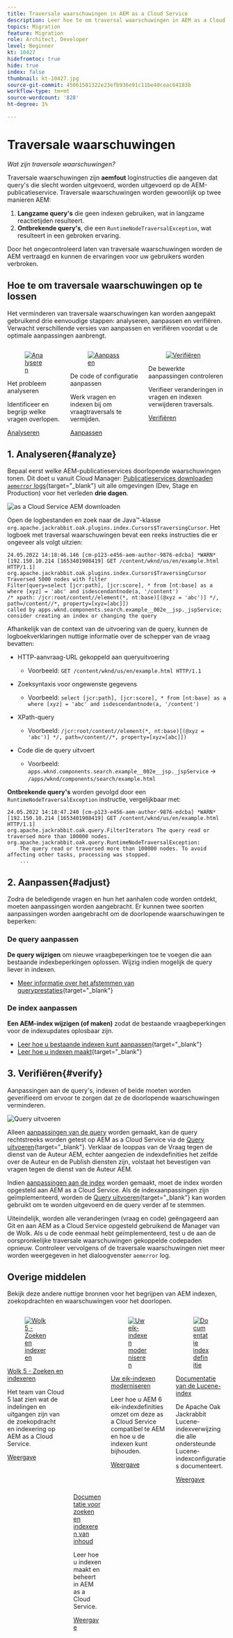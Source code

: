 ```yaml
---
title: Traversale waarschuwingen in AEM as a Cloud Service
description: Leer hoe te om traversal waarschuwingen in AEM as a Cloud Service te verlichten.
topics: Migration
feature: Migration
role: Architect, Developer
level: Beginner
kt: 10427
hidefromtoc: true
hide: true
index: false
thumbnail: kt-10427.jpg
source-git-commit: 45061581322e23efb936e91c11be48ceac64183b
workflow-type: tm+mt
source-wordcount: '828'
ht-degree: 1%

---
```



# Traversale waarschuwingen

_Wat zijn traversale waarschuwingen?_

Traversale waarschuwingen zijn __aemfout__ loginstructies die aangeven dat query&#39;s die slecht worden uitgevoerd, worden uitgevoerd op de AEM-publicatieservice. Traversale waarschuwingen worden gewoonlijk op twee manieren AEM:

1. __Langzame query&#39;s__ die geen indexen gebruiken, wat in langzame reactietijden resulteert.
1. __Ontbrekende query&#39;s__, die een `RuntimeNodeTraversalException`, wat resulteert in een gebroken ervaring.

Door het ongecontroleerd laten van traversale waarschuwingen worden de AEM vertraagd en kunnen de ervaringen voor uw gebruikers worden verbroken.

## Hoe te om traversale waarschuwingen op te lossen

Het verminderen van traversale waarschuwingen kan worden aangepakt gebruikend drie eenvoudige stappen: analyseren, aanpassen en verifiëren. Verwacht verschillende versies van aanpassen en verifiëren voordat u de optimale aanpassingen aanbrengt.

<div class="columns is-multiline">

<!-- Analyze -->
<div class="column is-half-tablet is-half-desktop is-one-third-widescreen" aria-label="Analyze" tabindex="0">
   <div class="x-card">
       <div class="card-image">
           <figure class="image is-16by9">
               <a href="#analyze" title="Analyseren" tabindex="-1">
                   <img class="is-bordered-r-small" src="./assets/traversals/1-analyze.png" alt="Analyseren">
               </a>
           </figure>
       </div>
       <div class="card-content is-padded-small">
           <div class="content">
                <p class="headline is-size-5 has-text-weight-bold">Het probleem analyseren</p>
               <p class="is-size-6">Identificeer en begrijp welke vragen overlopen.</p>
               <a href="#analyze" class="spectrum-Button spectrum-Button--outline spectrum-Button--primary spectrum-Button--sizeM">
                   <span class="spectrum-Button-label has-no-wrap has-text-weight-bold">Analyseren</span>
               </a>
           </div>
       </div>
   </div>
</div>

<!-- Adjust -->
<div class="column is-half-tablet is-half-desktop is-one-third-widescreen" aria-label="Adjust" tabindex="0">
   <div class="x-card">
       <div class="card-image">
           <figure class="image is-16by9">
               <a href="#adjust" title="Aanpassen" tabindex="-1">
                   <img class="is-bordered-r-small" src="./assets/traversals/2-adjust.png" alt="Aanpassen">
               </a>
           </figure>
       </div>
       <div class="card-content is-padded-small">
           <div class="content">
                <p class="headline is-size-5 has-text-weight-bold">De code of configuratie aanpassen</p>
               <p class="is-size-6">Werk vragen en indexen bij om vraagtraversals te vermijden.</p>
               <a href="#adjust" class="spectrum-Button spectrum-Button--outline spectrum-Button--primary spectrum-Button--sizeM">
                   <span class="spectrum-Button-label has-no-wrap has-text-weight-bold">Aanpassen</span>
               </a>
           </div>
       </div>
   </div>
</div>

<!-- Verify -->
<div class="column is-half-tablet is-half-desktop is-one-third-widescreen" aria-label="Verify" tabindex="0">
   <div class="x-card">
       <div class="card-image">
           <figure class="image is-16by9">
               <a href="#verify" title="Verifiëren" tabindex="-1">
                   <img class="is-bordered-r-small" src="./assets/traversals/3-verify.png" alt="Verifiëren">
               </a>
           </figure>
       </div>
       <div class="card-content is-padded-small">
           <div class="content">
                <p class="headline is-size-5 has-text-weight-bold">De bewerkte aanpassingen controleren</p>                       
               <p class="is-size-6">Verifieer veranderingen in vragen en indexen verwijderen traversals.</p>
               <a href="#verify" class="spectrum-Button spectrum-Button--outline spectrum-Button--primary spectrum-Button--sizeM">
                   <span class="spectrum-Button-label has-no-wrap has-text-weight-bold">Verifiëren</span>
               </a>
           </div>
       </div>
   </div>
</div>

</div>

## 1. Analyseren{#analyze}

Bepaal eerst welke AEM-publicatieservices doorlopende waarschuwingen tonen. Dit doet u vanuit Cloud Manager: [Publicatieservices downloaden `aemerror` logs](https://experienceleague.adobe.com/docs/experience-manager-learn/cloud-service/debugging/debugging-aem-as-a-cloud-service/logs.html#cloud-manager){target=&quot;_blank&quot;} uit alle omgevingen (Dev, Stage en Production) voor het verleden __drie dagen__.

![as a Cloud Service AEM downloaden](./assets/traversals/download-logs.jpg)

Open de logbestanden en zoek naar de Java™-klasse `org.apache.jackrabbit.oak.plugins.index.Cursors$TraversingCursor`. Het logboek met traversal waarschuwingen bevat een reeks instructies die er ongeveer als volgt uitzien:

```log
24.05.2022 14:18:46.146 [cm-p123-e456-aem-author-9876-edcba] *WARN* [192.150.10.214 [1653401908419] GET /content/wknd/us/en/example.html HTTP/1.1] 
org.apache.jackrabbit.oak.plugins.index.Cursors$TraversingCursor Traversed 5000 nodes with filter 
Filter(query=select [jcr:path], [jcr:score], * from [nt:base] as a where [xyz] = 'abc' and isdescendantnode(a, '/content') 
/* xpath: /jcr:root/content//element(*, nt:base)[(@xyz = 'abc')] */, path=/content//*, property=[xyz=[abc]]) 
called by apps.wknd.components.search.example__002e__jsp._jspService; 
consider creating an index or changing the query
```

Afhankelijk van de context van de uitvoering van de query, kunnen de logboekverklaringen nuttige informatie over de schepper van de vraag bevatten:

+ HTTP-aanvraag-URL gekoppeld aan queryuitvoering

   + Voorbeeld: `GET /content/wknd/us/en/example.html HTTP/1.1`

+ Zoeksyntaxis voor ongewenste gegevens

   + Voorbeeld: `select [jcr:path], [jcr:score], * from [nt:base] as a where [xyz] = 'abc' and isdescendantnode(a, '/content')`

+ XPath-query

   + Voorbeeld: `/jcr:root/content//element(*, nt:base)[(@xyz = 'abc')] */, path=/content//*, property=[xyz=[abc]])`

+ Code die de query uitvoert

   + Voorbeeld:  `apps.wknd.components.search.example__002e__jsp._jspService` → `/apps/wknd/components/search/example.html`

__Ontbrekende query&#39;s__ worden gevolgd door een `RuntimeNodeTraversalException` instructie, vergelijkbaar met:

```log
24.05.2022 14:18:47.240 [cm-p123-e456-aem-author-9876-edcba] *WARN* [192.150.10.214 [1653401908419] GET /content/wknd/us/en/example.html HTTP/1.1] 
org.apache.jackrabbit.oak.query.FilterIterators The query read or traversed more than 100000 nodes.
org.apache.jackrabbit.oak.query.RuntimeNodeTraversalException: 
    The query read or traversed more than 100000 nodes. To avoid affecting other tasks, processing was stopped.
    ...
```

## 2. Aanpassen{#adjust}

Zodra de beledigende vragen en hun het aanhalen code worden ontdekt, moeten aanpassingen worden aangebracht. Er kunnen twee soorten aanpassingen worden aangebracht om de doorlopende waarschuwingen te beperken:

### De query aanpassen

__De query wijzigen__ om nieuwe vraagbeperkingen toe te voegen die aan bestaande indexbeperkingen oplossen. Wijzig indien mogelijk de query liever in indexen.

+ [Meer informatie over het afstemmen van queryprestaties](https://experienceleague.adobe.com/docs/experience-manager-65/developing/bestpractices/troubleshooting-slow-queries.html#query-performance-tuning){target=&quot;_blank&quot;}

### De index aanpassen

__Een AEM-index wijzigen (of maken)__ zodat de bestaande vraagbeperkingen voor de indexupdates oplosbaar zijn.

+ [Leer hoe u bestaande indexen kunt aanpassen](https://experienceleague.adobe.com/docs/experience-manager-65/developing/bestpractices/troubleshooting-slow-queries.html#query-performance-tuning){target=&quot;_blank&quot;}
+ [Leer hoe u indexen maakt](https://experienceleague.adobe.com/docs/experience-manager-65/developing/bestpractices/troubleshooting-slow-queries.html#create-a-new-index){target=&quot;_blank&quot;}

## 3. Verifiëren{#verify}

Aanpassingen aan de query&#39;s, indexen of beide moeten worden geverifieerd om ervoor te zorgen dat ze de doorlopende waarschuwingen verminderen.

![Query uitvoeren](./assets/traversals/verify.gif)

Alleen [aanpassingen van de query](#adjust-the-query) worden gemaakt, kan de query rechtstreeks worden getest op AEM as a Cloud Service via de [Query uitvoeren](https://experienceleague.adobe.com/docs/experience-manager-learn/cloud-service/debugging/debugging-aem-as-a-cloud-service/developer-console.html#queries){target=&quot;_blank&quot;}. Verklaar de looppas van de Vraag tegen de dienst van de Auteur AEM, echter aangezien de indexdefinities het zelfde over de Auteur en de Publish diensten zijn, volstaat het bevestigen van vragen tegen de dienst van de Auteur AEM.

Indien [aanpassingen aan de index](#adjust-the-index) worden gemaakt, moet de index worden opgesteld aan AEM as a Cloud Service. Als de indexaanpassingen zijn geïmplementeerd, worden de [Query uitvoeren](https://experienceleague.adobe.com/docs/experience-manager-learn/cloud-service/debugging/debugging-aem-as-a-cloud-service/developer-console.html#queries){target=&quot;_blank&quot;} kan worden gebruikt om te worden uitgevoerd en de query verder af te stemmen.

Uiteindelijk, worden alle veranderingen (vraag en code) geëngageerd aan Git en aan AEM as a Cloud Service opgesteld gebruikend de Manager van de Wolk. Als u de code eenmaal hebt geïmplementeerd, test u de aan de oorspronkelijke traversale waarschuwingen gekoppelde codepaden opnieuw. Controleer vervolgens of de traversale waarschuwingen niet meer worden weergegeven in het dialoogvenster `aemerror` log.

## Overige middelen

Bekijk deze andere nuttige bronnen voor het begrijpen van AEM indexen, zoekopdrachten en waarschuwingen voor het doorlopen.

<div class="columns is-multiline">

<!-- Cloud 5 - Search &amp; Indexing -->
<div class="column is-half-tablet is-half-desktop is-one-third-widescreen" aria-label="Cloud 5 - Search &amp; Indexing" tabindex="0">
   <div class="card">
       <div class="card-image">
           <figure class="image is-16by9">
               <a href="https://experienceleague.adobe.com/docs/experience-manager-learn/cloud-service/cloud-5/cloud5-aem-search-and-indexing.html" title="Wolk 5 - Zoeken en indexeren" tabindex="-1"><img class="is-bordered-r-small" src="../../../cloud-5/imgs/009-thumb.png" alt="Wolk 5 - Zoeken en indexeren"></a>
           </figure>
       </div>
       <div class="card-content is-padded-small">
           <div class="content">
               <p class="headline is-size-6 has-text-weight-bold"><a href="https://experienceleague.adobe.com/docs/experience-manager-learn/cloud-service/cloud-5/cloud5-aem-search-and-indexing.html" title="Wolk 5 - Zoeken en indexeren">Wolk 5 - Zoeken en indexeren</a></p>
               <p class="is-size-6">Het team van Cloud 5 laat zien wat de indelingen en uitgangen zijn van de zoekopdracht en indexering op AEM as a Cloud Service.</p>
               <a href="https://experienceleague.adobe.com/docs/experience-manager-learn/cloud-service/cloud-5/cloud5-aem-search-and-indexing.html" class="spectrum-Button spectrum-Button--outline spectrum-Button--primary spectrum-Button--sizeM">
                   <span class="spectrum-Button-label has-no-wrap has-text-weight-bold">Weergave</span>
               </a>
           </div>
       </div>
   </div>
</div>

<!-- Content Search and Indexing -->
<div class="column is-half-tablet is-half-desktop is-one-third-widescreen" aria-label="Content Search and Indexing
" tabindex="0">
   <div class="card">
       <div class="card-image">
           <figure class="image is-16by9">
               <a href="https://experienceleague.adobe.com/docs/experience-manager-cloud-service/content/operations/indexing.html" title="Inhoud zoeken en indexeren" tabindex="-1">
                   <img class="is-bordered-r-small" src="./assets/traversals/resources--docs.png" alt="Inhoud zoeken en indexeren">
               </a>
           </figure>
       </div>
       <div class="card-content is-padded-small">
           <div class="content">
               <p class="headline is-size-6 has-text-weight-bold"><a href="https://experienceleague.adobe.com/docs/experience-manager-cloud-service/content/operations/indexing.html" title="Inhoud zoeken en indexeren">Documentatie voor zoeken en indexeren van inhoud</a></p>
               <p class="is-size-6">Leer hoe u indexen maakt en beheert in AEM as a Cloud Service.</p>
               <a href="https://experienceleague.adobe.com/docs/experience-manager-cloud-service/content/operations/indexing.html" class="spectrum-Button spectrum-Button--outline spectrum-Button--primary spectrum-Button--sizeM">
                   <span class="spectrum-Button-label has-no-wrap has-text-weight-bold">Weergave</span>
               </a>
           </div>
       </div>
   </div>
</div>

<!-- Modernizing your Oak indexes -->
<div class="column is-half-tablet is-half-desktop is-one-third-widescreen" aria-label="Modernizing your Oak indexes" tabindex="0">
   <div class="card">
       <div class="card-image">
           <figure class="image is-16by9">
               <a href="https://experienceleague.adobe.com/docs/experience-manager-learn/cloud-service/migration/moving-to-aem-as-a-cloud-service/search-and-indexing.html" title="Uw eik-indexen moderniseren" tabindex="-1">
                   <img class="is-bordered-r-small" src="./assets/traversals/resources--aem-experts-series.png" alt="Uw eik-indexen moderniseren">
               </a>
           </figure>
       </div>
       <div class="card-content is-padded-small">
           <div class="content">
               <p class="headline is-size-6 has-text-weight-bold"><a href="https://experienceleague.adobe.com/docs/experience-manager-learn/cloud-service/migration/moving-to-aem-as-a-cloud-service/search-and-indexing.html" title="Uw eik-indexen moderniseren">Uw eik-indexen moderniseren</a></p>
               <p class="is-size-6">Leer hoe u AEM 6 eik-indexdefinities omzet om deze as a Cloud Service compatibel te AEM en hoe u de indexen kunt bijhouden.</p>
               <a href="https://experienceleague.adobe.com/docs/experience-manager-learn/cloud-service/migration/moving-to-aem-as-a-cloud-service/search-and-indexing.html" class="spectrum-Button spectrum-Button--outline spectrum-Button--primary spectrum-Button--sizeM">
                   <span class="spectrum-Button-label has-no-wrap has-text-weight-bold">Weergave</span>
               </a>
           </div>
       </div>
   </div>
</div>

<!-- Index definition documentation -->
<div class="column is-half-tablet is-half-desktop is-one-third-widescreen" aria-label="Index definition documentation" tabindex="0">
   <div class="card">
       <div class="card-image">
           <figure class="image is-16by9">
               <a href="https://jackrabbit.apache.org/oak/docs/query/lucene.html" title="Documentatie indexdefinitie" tabindex="-1">
                   <img class="is-bordered-r-small" src="./assets/traversals/resources--oak-docs.png" alt="Documentatie indexdefinitie">
               </a>
           </figure>
       </div>
       <div class="card-content is-padded-small">
           <div class="content">
               <p class="headline is-size-6 has-text-weight-bold"><a href="https://jackrabbit.apache.org/oak/docs/query/lucene.html" title="Documentatie indexdefinitie">Documentatie van de Lucene-index</a></p>
               <p class="has-ellipsis is-size-6">De Apache Oak Jackrabbit Lucene-indexverwijzing die alle ondersteunde Lucene-indexconfiguraties documenteert.</p>
               <a href="https://jackrabbit.apache.org/oak/docs/query/lucene.html" class="spectrum-Button spectrum-Button--outline spectrum-Button--primary spectrum-Button--sizeM">
                   <span class="spectrum-Button-label has-no-wrap has-text-weight-bold">Weergave</span>
               </a>
           </div>
       </div>
   </div>
</div>

</div>



